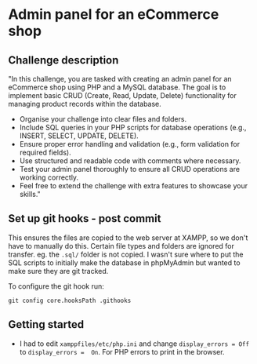 # Admin panel for an eCommerce shop


## Challenge description

"In this challenge, you are tasked with creating an admin panel for an eCommerce shop using PHP and a MySQL database. The goal is to implement basic CRUD (Create, Read, Update, Delete) functionality for managing product records within the database.

- Organise your challenge into clear files and folders.
- Include SQL queries in your PHP scripts for database operations (e.g., INSERT, SELECT, UPDATE, DELETE).
- Ensure proper error handling and validation (e.g., form validation for required fields).
- Use structured and readable code with comments where necessary.
- Test your admin panel thoroughly to ensure all CRUD operations are working correctly.
- Feel free to extend the challenge with extra features to showcase your skills."


## Set up git hooks - post commit 
This ensures the files are copied to the web server at XAMPP, so we don't have to manually do this. Certain file types and folders are ignored for transfer. eg. the `.sql/` folder is not copied. I wasn't sure where to put the SQL scripts to initially make the database in phpMyAdmin but wanted to make sure they are git tracked.

To configure the git hook run:
```
git config core.hooksPath .githooks
```

## Getting started

- I had to edit `xamppfiles/etc/php.ini` and change `display_errors = Off` to `display_errors =  On`. For PHP errors to print in the browser.

